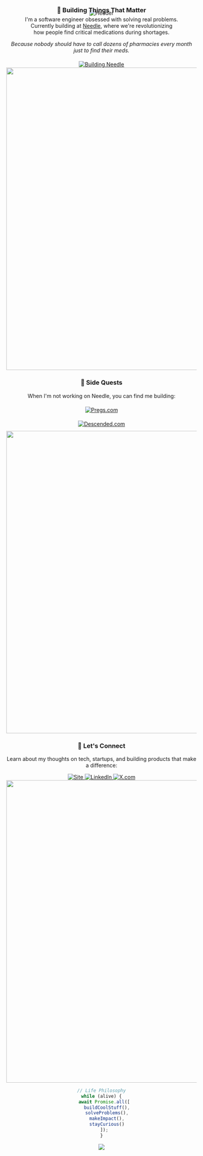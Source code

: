 <div align="center">
  
![Header](https://capsule-render.vercel.app/api?type=waving&color=6366F1&height=200&section=header&text=hello%20world,%20i'm%20dillon%20👾&fontSize=40&fontColor=ffffff&animation=fadeIn)

<h3 style="margin-top: -40px;">🚀 Building Things That Matter</h3>
<div style="max-width: 600px; margin: 0 auto; text-align: center; margin-top: -10px;">
  <p>I'm a software engineer obsessed with solving real problems.<br/>Currently building at <a href="https://findneedle.co">Needle</a>, where we're revolutionizing<br/>how people find critical medications during shortages.</p>
  
  <p><em>Because nobody should have to call dozens of pharmacies every month just to find their meds.</em></p>

  <div style="margin-top: 20px;">
    <a href="https://findneedle.co"><img src="https://img.shields.io/badge/Building-Needle-6366F1?style=for-the-badge&logo=data:image/svg+xml;base64,PHN2ZyB4bWxucz0iaHR0cDovL3d3dy53My5vcmcvMjAwMC9zdmciIHdpZHRoPSIyNCIgaGVpZ2h0PSIyNCIgdmlld0JveD0iMCAwIDI0IDI0IiBmaWxsPSJub25lIiBzdHJva2U9ImN1cnJlbnRDb2xvciIgc3Ryb2tlLXdpZHRoPSIyIiBzdHJva2UtbGluZWNhcD0icm91bmQiIHN0cm9rZS1saW5lam9pbj0icm91bmQiPjxwYXRoIGQ9Ik0yMiAxMkExMCAxMCAwIDEgMSAxMiAyIiBzdHJva2U9IndoaXRlIi8+PC9zdmc+" alt="Building Needle"/></a>
  </div>
</div>

<img width="800px" src="https://capsule-render.vercel.app/api?type=rect&color=6366F1&height=2"/>

<h3>🎯 Side Quests</h3>

<div style="max-width: 800px; margin: 0 auto; text-align: center;">
  <p>When I'm not working on Needle, you can find me building:</p>
  
  <div style="margin: 20px 0">
    <a href="https://pregs.com">
      <img src="https://img.shields.io/badge/🤰%20Pregs.com-Helping%20parents--to--be%20navigate%20their%20pregnancy%20journey-FF69B4?style=for-the-badge" alt="Pregs.com"/>
    </a>
  </div>
  
  <div style="margin: 10px 0">
    <a href="https://descended.com">
      <img src="https://img.shields.io/badge/🌳%20Descended.com-Reimagining%20how%20families%20preserve%20their%20stories-4CAF50?style=for-the-badge" alt="Descended.com"/>
    </a>
  </div>
</div>

<img width="800px" src="https://capsule-render.vercel.app/api?type=rect&color=6366F1&height=2"/>

<h3>🌌 Let's Connect</h3>

<div style="max-width: 800px; margin: 0 auto; text-align: center;">
  <p>Learn about my thoughts on tech, startups, and building products that make a difference:</p>
  
  <a href="https://dillonmatthews.com">
    <img src="https://img.shields.io/badge/Site-dillonmatthews.com-FF6B6B?style=for-the-badge&logo=hashnode" alt="Site"/>
  </a>
  <a href="https://www.linkedin.com/in/dillonmatthews/">
    <img src="https://img.shields.io/badge/LinkedIn-Connect-0A66C2?style=for-the-badge&logo=linkedin&logoColor=white" alt="LinkedIn"/>
  </a>
  <a href="https://x.com/dillon_io">
    <img src="https://img.shields.io/badge/Follow-X.com-000000?style=for-the-badge&logo=x" alt="X.com"/>
  </a>
</div>

<img width="800px" src="https://capsule-render.vercel.app/api?type=rect&color=6366F1&height=2"/>

<div style="max-width: 300px; margin: 0 auto;">
  
```typescript
// Life Philosophy
while (alive) {
  await Promise.all([
    buildCoolStuff(),
    solveProblems(),
    makeImpact(),
    stayCurious()
  ]);
}
```

</div>

<img src="https://capsule-render.vercel.app/api?type=waving&color=6366F1&height=150&section=footer" />
</div>
